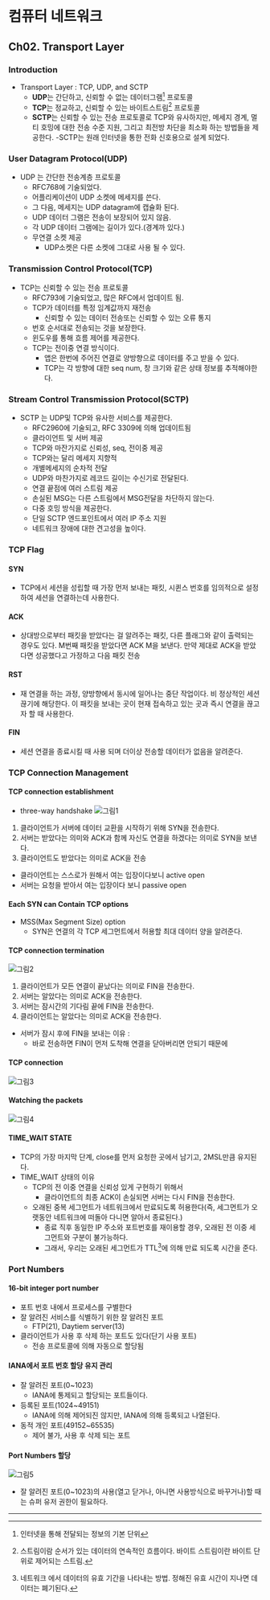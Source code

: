 # 컴퓨터 네트워크

## Ch02. Transport Layer

### Introduction
- Transport Layer : TCP, UDP, and SCTP
    - **UDP**는 간단하고, 신뢰할 수 없는 데이터그램[^데이터그램] 프로토콜
    - **TCP**는 정교하고, 신뢰할 수 있는 바이트스트림[^바이트스트림] 프로토콜
    - **SCTP**는 신뢰할 수 있는 전송 프로토콜로 TCP와 유사하지만, 메세지 경계, 멀티 호밍에 대한 전송 수준 지원, 그리고 최전방 차단을 최소화 하는 방법들을 제공한다.
        -SCTP는 원래 인터넷을 통한 전화 신호용으로 설계 되었다.

### User Datagram Protocol(UDP)
- UDP 는 간단한 전송계층 프로토콜
    - RFC768에 기술되었다.
    - 어플리케이션이 UDP 소켓에 메세지를 쓴다.
    - 그 다음, 메세지는 UDP datagram에 캡슐화 된다.
    - UDP 데이터 그램은 전송이 보장되어 있지 않음.
    - 각 UDP 데이터 그램에는 길이가 있다.(경계까 있다.)
    - 무연결 소켓 제공
        - UDP소켓은 다른 소켓에 그대로 사용 될 수 있다.

### Transmission Control Protocol(TCP)
- TCP는 신뢰할 수 있는 전송 프로토콜
    - RFC793에 기술되었고, 많은 RFC에서 업데이트 됨.
    - TCP가 데이터를 특정 임계값까지 재전송
        - 신뢰할 수 있는 데이터 전송또는 신뢰할 수 있는 오류 통지
    - 번호 순서대로 전송되는 것을 보장한다.
    - 윈도우를 통해 흐름 제어를 제공한다.
    - TCP는 전이중 연결 방식이다.
        - 앱은 한번에 주어진 연결로 양방향으로 데이터를 주고 받을 수 있다.
        - TCP는 각 방향에 대한 seq num, 창 크기와 같은 상태 정보를 추적해야한다.

### Stream Control Transmission Protocol(SCTP)
- SCTP 는 UDP및 TCP와 유사한 서비스를 제공한다.
    - RFC2960에 기술되고, RFC 3309에 의해 업데이트됨
    - 클라이언트 및 서버 제공
    - TCP와 마잔가지로 신뢰성, seq, 전이중 제공
    - TCP와는 달리 메세지 지향적
    - 개별메세지의 순차적 전달
    - UDP와 마찬가지로 레코드 길이는 수신기로 전달된다.
    - 연결 끝점에 여러 스트림 제공
    - 손실된 MSG는 다른 스트림에서 MSG전달을 차단하지 않는다.
    - 다중 호밍 방식을 제공한다.
    - 단일 SCTP 엔드포인트에서 여러 IP 주소 지원
    - 네트워크 장애에 대한 견고성을 높이다.

### TCP Flag
#### SYN
- TCP에서 세션을 성립할 때 가장 먼저 보내는 패킷, 시퀸스 번호를 임의적으로 설정하여 세션을 연결하는데 사용한다.
#### ACK
- 상대방으로부터 패킷을 받았다는 걸 알려주는 패킷, 다른 플래그와 같이 출력되는 경우도 있다. M번째 패킷을 받았다면 ACK M을 보낸다. 만약 제대로 ACK을 받았다면 성공했다고 가정하고 다음 패킷 전송
#### RST
- 재 연결을 하는 과정, 양방향에서 동시에 일어나는 중단 작업이다. 비 정상적인 세션 끊기에 해당한다. 이 패킷을 보내는 곳이 현재 접속하고 있는 곳과 즉시 연결을 끊고자 할 때 사용한다.
#### FIN
- 세션 연결을 종료시킬 때 사용 되며 더이상 전송할 데이터가 없음을 알려준다.

### TCP Connection Management
#### TCP connection establishment
- three-way handshake
![그림1](./그림1.png)
1. 클라이언트가 서버에 데이터 교환을 시작하기 위해 SYN을 전송한다.
2. 서버는 받았다는 의미와 ACK과 함께 자신도 연결을 하겠다는 의미로 SYN을 보낸다.
3. 클라이언트도 받았다는 의미로 ACK을 전송
   
- 클라이언트는 스스로가 원해서 여는 입장이다보니 active open
- 서버는 요청을 받아서 여는 입장이다 보니 passive open

#### Each SYN can Contain TCP options
- MSS(Max Segment Size) option
    - SYN은 연결의 각 TCP 세그먼트에서 허용할 최대 데이터 양을 알려준다.

#### TCP connection termination
![그림2](./그림2.png)
1. 클라이언트가 모든 연결이 끝났다는 의미로 FIN을 전송한다.
2. 서버는 알았다는 의미로 ACK을 전송한다.
3. 서버는 잠시간의 기다림 끝에 FIN을 전송한다.
4. 클라이언트는 알았다는 의미로 ACK을 전송한다.

- 서버가 잠시 후에 FIN을 보내는 이유 : 
    - 바로 전송하면 FIN이 먼저 도착해 연결을 닫아버리면 안되기 때문에

#### TCP connection
![그림3](./그림3.png)

#### Watching the packets
![그림4](./그림4.png)

#### TIME_WAIT STATE
- TCP의 가장 마지막 단계, close를 먼저 요청한 곳에서 남기고, 2MSL만큼 유지된다.
- TIME_WAIT 상태의 이유
    - TCP의 전 이중 연결을 신뢰성 있게 구현하기 위해서
        - 클라이언트의 최종 ACK이 손실되면 서버는 다시 FIN을 전송한다.
    - 오래된 중복 세그먼트가 네트워크에서 만료되도록 허용한다(즉, 세그먼트가 오랫동안 네트워크에 떠돌아 다니면 알아서 종료된다.)
        - 종료 직후 동일한 IP 주소와 포트번호를 재이용할 경우, 오래된 전 이중 세그먼트와 구분이 불가능하다.
        - 그래서, 우리는 오래된 세그먼트가 TTL[^Time to Live]에 의해 만료 되도록 시간을 준다.

### Port Numbers
#### 16-bit integer port number
- 포트 번호 내에서 프로세스를 구별한다
- 잘 알려진 서비스를 식별하기 위한 잘 알려진 포트
    - FTP(21), Daytiem server(13)
- 클라이언트가 사용 후 삭제 하는 포트도 있다(단기 사용 포트)
    - 전송 프로토콜에 의해 자동으로 할당됨

#### IANA에서 포트 번호 할당 유지 관리
- 잘 알려진 포트(0~1023)
    - IANA에 통제되고 할당되는 포트들이다.
- 등록된 포트(1024~49151)
    - IANA에 의해 제어되진 않지만, IANA에 의해 등록되고 나열된다.
- 동적 개인 포트(49152~65535)
    - 제어 불가, 사용 후 삭제 되는 포트

#### Port Numbers 할당
![그림5](./그림5.png)
- 잘 알려진 포트(0~1023)의 사용(열고 닫거나, 아니면 사용방식으로 바꾸거나)할 때는 슈퍼 유저 권한이 필요하다.

----
[^데이터그램]: 인터넷을 통해 전달되는 정보의 기본 단위
[^바이트스트림]: 스트림이람 순서가 있는 데이터의 연속적인 흐름이다. 바이트 스트림이란 바이트 단위로 제어되는 스트림.
[^Time to Live]: 네트워크 에서 데이터의 유효 기간을 나타내는 방법. 정해진 유효 시간이 지나면 데이터는 폐기된다.